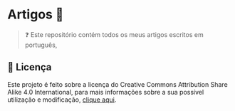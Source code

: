 # Artigos 📝

> ❓ Este repositório contém todos os meus artigos escritos em português, 

## 📜 Licença

Este projeto é feito sobre a licença do Creative Commons Attribution Share Alike 4.0 International, para mais informações sobre a sua possível utilização e modificação, [clique aqui](LICENSE).
